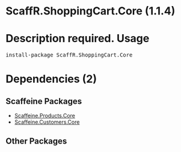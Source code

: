 ﻿ScaffR.ShoppingCart.Core (1.1.4)
======
Description required.
Usage
======
<pre>install-package ScaffR.ShoppingCart.Core</pre>
Dependencies (2)
=====

Scaffeine Packages
------
* [Scaffeine.Products.Core](https://github.com/wcpro/Scaffeine/tree/master/src/Scaffeine.Products.Core)
* [Scaffeine.Customers.Core](https://github.com/wcpro/Scaffeine/tree/master/src/Scaffeine.Customers.Core)

Other Packages
------
